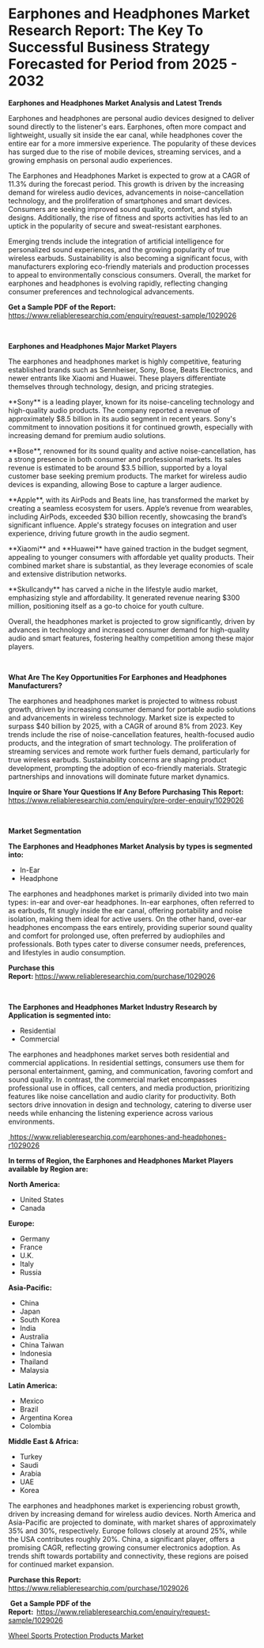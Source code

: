 <p><h1>Earphones and Headphones Market Research Report: The Key To Successful Business Strategy Forecasted for Period from 2025 - 2032</h1></p><p><strong>Earphones and Headphones Market Analysis and Latest Trends</strong></p>
<p><p>Earphones and headphones are personal audio devices designed to deliver sound directly to the listener's ears. Earphones, often more compact and lightweight, usually sit inside the ear canal, while headphones cover the entire ear for a more immersive experience. The popularity of these devices has surged due to the rise of mobile devices, streaming services, and a growing emphasis on personal audio experiences.</p><p>The Earphones and Headphones Market is expected to grow at a CAGR of 11.3% during the forecast period. This growth is driven by the increasing demand for wireless audio devices, advancements in noise-cancellation technology, and the proliferation of smartphones and smart devices. Consumers are seeking improved sound quality, comfort, and stylish designs. Additionally, the rise of fitness and sports activities has led to an uptick in the popularity of secure and sweat-resistant earphones. </p><p>Emerging trends include the integration of artificial intelligence for personalized sound experiences, and the growing popularity of true wireless earbuds. Sustainability is also becoming a significant focus, with manufacturers exploring eco-friendly materials and production processes to appeal to environmentally conscious consumers. Overall, the market for earphones and headphones is evolving rapidly, reflecting changing consumer preferences and technological advancements.</p></p>
<p><strong>Get a Sample PDF of the Report:&nbsp;</strong> <a href="https://www.reliableresearchiq.com/enquiry/request-sample/1029026?utm_campaign=2655&utm_medium=2&utm_source=Github&utm_content=ia&utm_term=21032025&utm_id=earphones-and-headphones">https://www.reliableresearchiq.com/enquiry/request-sample/1029026</a></p>
<p>&nbsp;</p>
<p><strong>Earphones and Headphones Major Market Players</strong></p>
<p><p>The earphones and headphones market is highly competitive, featuring established brands such as Sennheiser, Sony, Bose, Beats Electronics, and newer entrants like Xiaomi and Huawei. These players differentiate themselves through technology, design, and pricing strategies.</p><p>**Sony** is a leading player, known for its noise-canceling technology and high-quality audio products. The company reported a revenue of approximately $8.5 billion in its audio segment in recent years. Sony's commitment to innovation positions it for continued growth, especially with increasing demand for premium audio solutions.</p><p>**Bose**, renowned for its sound quality and active noise-cancellation, has a strong presence in both consumer and professional markets. Its sales revenue is estimated to be around $3.5 billion, supported by a loyal customer base seeking premium products. The market for wireless audio devices is expanding, allowing Bose to capture a larger audience.</p><p>**Apple**, with its AirPods and Beats line, has transformed the market by creating a seamless ecosystem for users. Apple’s revenue from wearables, including AirPods, exceeded $30 billion recently, showcasing the brand’s significant influence. Apple's strategy focuses on integration and user experience, driving future growth in the audio segment.</p><p>**Xiaomi** and **Huawei** have gained traction in the budget segment, appealing to younger consumers with affordable yet quality products. Their combined market share is substantial, as they leverage economies of scale and extensive distribution networks.</p><p>**Skullcandy** has carved a niche in the lifestyle audio market, emphasizing style and affordability. It generated revenue nearing $300 million, positioning itself as a go-to choice for youth culture.</p><p>Overall, the headphones market is projected to grow significantly, driven by advances in technology and increased consumer demand for high-quality audio and smart features, fostering healthy competition among these major players.</p></p>
<p>&nbsp;</p>
<p><strong>What Are The Key Opportunities For Earphones and Headphones Manufacturers?</strong></p>
<p><p>The earphones and headphones market is projected to witness robust growth, driven by increasing consumer demand for portable audio solutions and advancements in wireless technology. Market size is expected to surpass $40 billion by 2025, with a CAGR of around 8% from 2023. Key trends include the rise of noise-cancellation features, health-focused audio products, and the integration of smart technology. The proliferation of streaming services and remote work further fuels demand, particularly for true wireless earbuds. Sustainability concerns are shaping product development, prompting the adoption of eco-friendly materials. Strategic partnerships and innovations will dominate future market dynamics.</p></p>
<p><strong>Inquire or Share Your Questions If Any Before Purchasing This Report:</strong> <a href="https://www.reliableresearchiq.com/enquiry/pre-order-enquiry/1029026?utm_campaign=2655&utm_medium=2&utm_source=Github&utm_content=ia&utm_term=21032025&utm_id=earphones-and-headphones">https://www.reliableresearchiq.com/enquiry/pre-order-enquiry/1029026</a></p>
<p>&nbsp;</p>
<p><strong>Market Segmentation</strong></p>
<p><strong>The Earphones and Headphones Market Analysis by types is segmented into:</strong></p>
<p><ul><li>In-Ear</li><li>Headphone</li></ul></p>
<p><p>The earphones and headphones market is primarily divided into two main types: in-ear and over-ear headphones. In-ear earphones, often referred to as earbuds, fit snugly inside the ear canal, offering portability and noise isolation, making them ideal for active users. On the other hand, over-ear headphones encompass the ears entirely, providing superior sound quality and comfort for prolonged use, often preferred by audiophiles and professionals. Both types cater to diverse consumer needs, preferences, and lifestyles in audio consumption.</p></p>
<p><strong>Purchase this Report:&nbsp;</strong><a href="https://www.reliableresearchiq.com/purchase/1029026?utm_campaign=2655&utm_medium=2&utm_source=Github&utm_content=ia&utm_term=21032025&utm_id=earphones-and-headphones">https://www.reliableresearchiq.com/purchase/1029026</a></p>
<p>&nbsp;</p>
<p><strong>The Earphones and Headphones Market Industry Research by Application is segmented into:</strong></p>
<p><ul><li>Residential</li><li>Commercial</li></ul></p>
<p><p>The earphones and headphones market serves both residential and commercial applications. In residential settings, consumers use them for personal entertainment, gaming, and communication, favoring comfort and sound quality. In contrast, the commercial market encompasses professional use in offices, call centers, and media production, prioritizing features like noise cancellation and audio clarity for productivity. Both sectors drive innovation in design and technology, catering to diverse user needs while enhancing the listening experience across various environments.</p></p>
<p><a href="https://www.reliableresearchiq.com/earphones-and-headphones-r1029026?utm_campaign=2655&utm_medium=2&utm_source=Github&utm_content=ia&utm_term=21032025&utm_id=earphones-and-headphones">&nbsp;https://www.reliableresearchiq.com/earphones-and-headphones-r1029026</a></p>
<p><strong>In terms of Region, the Earphones and Headphones Market Players available by Region are:</strong></p>
<p>
    <p> <strong> North America: </strong>
        <ul>
            <li>United States</li>
            <li>Canada</li>
        </ul>
        </p> 
    <p> <strong> Europe: </strong>
        <ul>
            <li>Germany</li>
            <li>France</li>
            <li>U.K.</li>
            <li>Italy</li>
            <li>Russia</li>
        </ul>
        </p> 
    <p> <strong> Asia-Pacific: </strong>
        <ul>
            <li>China</li>
            <li>Japan</li>
            <li>South Korea</li>
            <li>India</li>
            <li>Australia</li>
            <li>China Taiwan</li>
            <li>Indonesia</li>
            <li>Thailand</li>
            <li>Malaysia</li>
        </ul>
        </p> 
    <p> <strong> Latin America: </strong>
        <ul>
            <li>Mexico</li>
            <li>Brazil</li>
            <li>Argentina Korea</li>
            <li>Colombia</li>
        </ul>
        </p> 
    <p> <strong> Middle East & Africa: </strong>
        <ul>
            <li>Turkey</li>
            <li>Saudi</li>
            <li>Arabia</li>
            <li>UAE</li>
            <li>Korea</li>
        </ul>
    </p>
    </p>
<p><p>The earphones and headphones market is experiencing robust growth, driven by increasing demand for wireless audio devices. North America and Asia-Pacific are projected to dominate, with market shares of approximately 35% and 30%, respectively. Europe follows closely at around 25%, while the USA contributes roughly 20%. China, a significant player, offers a promising CAGR, reflecting growing consumer electronics adoption. As trends shift towards portability and connectivity, these regions are poised for continued market expansion.</p></p>
<p><strong>Purchase this Report: </strong><a href="https://www.reliableresearchiq.com/purchase/1029026?utm_campaign=2655&utm_medium=2&utm_source=Github&utm_content=ia&utm_term=21032025&utm_id=earphones-and-headphones">https://www.reliableresearchiq.com/purchase/1029026</a></p>
<p>&nbsp;<strong>Get a Sample PDF of the Report:&nbsp;&nbsp;</strong><a href="https://www.reliableresearchiq.com/enquiry/request-sample/1029026?utm_campaign=2655&utm_medium=2&utm_source=Github&utm_content=ia&utm_term=21032025&utm_id=earphones-and-headphones">https://www.reliableresearchiq.com/enquiry/request-sample/1029026</a></p>
<p><strong></strong></p>
<p><p><a href="https://github.com/wynonachirei9/Market-Research-Report-List-1/blob/main/wheel-sports-protection-products-market.md?utm_campaign=2655&utm_medium=2&utm_source=Github&utm_content=ia&utm_term=21032025&utm_id=earphones-and-headphones">Wheel Sports Protection Products Market</a></p></p>